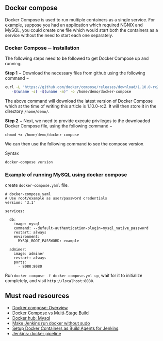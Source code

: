 ## Docker compose

Docker Compose is used to run multiple containers as a single service. For example, suppose you had an application which required NGNIX and MySQL, you could create one file which would start both the containers as a service without the need to start each one separately.

### Docker Compose ─ Installation

The following steps need to be followed to get Docker Compose up and running.

<b>Step 1</b> − Download the necessary files from github using the following command −

```sh
curl -L "https://github.com/docker/compose/releases/download/1.10.0-rc2/dockercompose
   -$(uname -s) -$(uname -m)" -o /home/demo/docker-compose
```

The above command will download the latest version of Docker Compose which at the time of writing this article is 1.10.0-rc2. It will then store it in the directory `/home/demo/`.

<b>Step 2</b> − Next, we need to provide execute privileges to the downloaded Docker Compose file, using the following command −

```
chmod +x /home/demo/docker-compose
```

We can then use the following command to see the compose version.

Syntax

```sh
docker-compose version
```

### Example of running MySQL using docker compose

create `docker-compose.yaml` file.

```docker
# docker-compose.yaml
# Use root/example as user/password credentials
version: '3.1'

services:

  db:
    image: mysql
    command: --default-authentication-plugin=mysql_native_password
    restart: always
    environment:
      MYSQL_ROOT_PASSWORD: example

  adminer:
    image: adminer
    restart: always
    ports:
      - 8080:8080
```

Run `docker-compose -f docker-compose.yml up`, wait for it to initialize completely, and visit `http://localhost:8080`.

## Must read resources

- [Docker compose: Overview](https://docs.docker.com/compose/)
- [Docker Compose vs Multi-Stage Build](https://stackoverflow.com/questions/44833242/docker-compose-vs-multi-stage-build)
- [Docker hub: Mysql](https://hub.docker.com/_/mysql)
- [Make Jenkins run docker without sudo](https://stackoverflow.com/questions/39638772/make-jenkins-run-docker-without-sudo)
- [Setup Docker Containers as Build Agents for Jenkins](slaves)
- [Jenkins: docker pipeline](https://www.jenkins.io/doc/book/pipeline/docker/)
